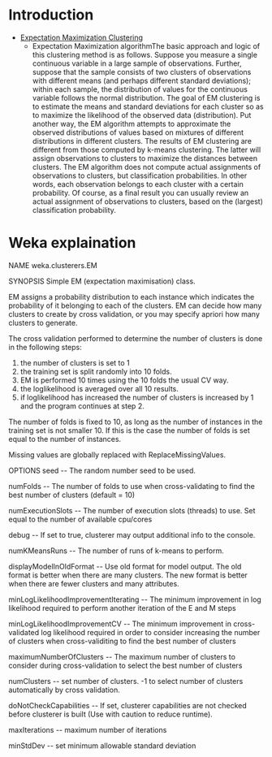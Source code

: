 # Introduction

 - [Expectation Maximization Clustering](http://docs.rapidminer.com/studio/operators/modeling/segmentation/expectation_maximization_clustering.html)
    - Expectation Maximization algorithmThe basic approach and logic of this clustering method is as follows. Suppose you measure a single continuous variable in a large sample of observations. Further, suppose that the sample consists of two clusters of observations with different means (and perhaps different standard deviations); within each sample, the distribution of values for the continuous variable follows the normal distribution. The goal of EM clustering is to estimate the means and standard deviations for each cluster so as to maximize the likelihood of the observed data (distribution). Put another way, the EM algorithm attempts to approximate the observed distributions of values based on mixtures of different distributions in different clusters. The results of EM clustering are different from those computed by k-means clustering. The latter will assign observations to clusters to maximize the distances between clusters. The EM algorithm does not compute actual assignments of observations to clusters, but classification probabilities. In other words, each observation belongs to each cluster with a certain probability. Of course, as a final result you can usually review an actual assignment of observations to clusters, based on the (largest) classification probability.

# Weka explaination 

NAME
weka.clusterers.EM

SYNOPSIS
Simple EM (expectation maximisation) class.

EM assigns a probability distribution to each instance which indicates the probability of it belonging to each of the clusters. EM can decide how many clusters to create by cross validation, or you may specify apriori how many clusters to generate.

The cross validation performed to determine the number of clusters is done in the following steps:
1. the number of clusters is set to 1
2. the training set is split randomly into 10 folds.
3. EM is performed 10 times using the 10 folds the usual CV way.
4. the loglikelihood is averaged over all 10 results.
5. if loglikelihood has increased the number of clusters is increased by 1 and the program continues at step 2. 

The number of folds is fixed to 10, as long as the number of instances in the training set is not smaller 10. If this is the case the number of folds is set equal to the number of instances.

Missing values are globally replaced with ReplaceMissingValues.

OPTIONS
seed -- The random number seed to be used.

numFolds -- The number of folds to use when cross-validating to find the best number of clusters (default = 10)

numExecutionSlots -- The number of execution slots (threads) to use. Set equal to the number of available cpu/cores

debug -- If set to true, clusterer may output additional info to the console.

numKMeansRuns -- The number of runs of k-means to perform.

displayModelInOldFormat -- Use old format for model output. The old format is better when there are many clusters. The new format is better when there are fewer clusters and many attributes.

minLogLikelihoodImprovementIterating -- The minimum improvement in log likelihood required to perform another iteration of the E and M steps

minLogLikelihoodImprovementCV -- The minimum improvement in cross-validated log likelihood required in order to consider increasing the number of clusters when cross-validiting to find the best number of clusters

maximumNumberOfClusters -- The maximum number of clusters to consider during cross-validation to select the best number of clusters

numClusters -- set number of clusters. -1 to select number of clusters automatically by cross validation.

doNotCheckCapabilities -- If set, clusterer capabilities are not checked before clusterer is built (Use with caution to reduce runtime).

maxIterations -- maximum number of iterations

minStdDev -- set minimum allowable standard deviation

